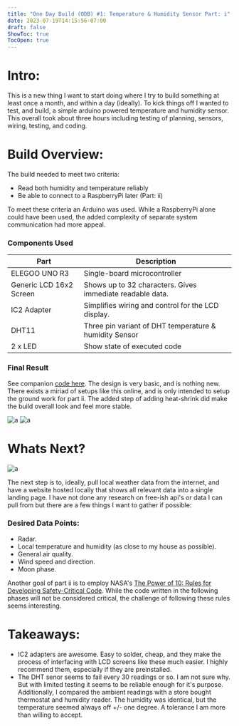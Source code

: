 ```yaml
---
title: "One Day Build (ODB) #1: Temperature & Humidity Sensor Part: i"
date: 2023-07-19T14:15:56-07:00
draft: false
ShowToc: true
TocOpen: true
---
```


# Intro:
This is a new thing I want to start doing where I try to build something at least once a month, and within a day (ideally). To kick things off I wanted to test, and build, a simple arduino powered temperature and humidity sensor. This overall took about three hours including testing of planning, sensors, wiring, testing, and coding. 

# Build Overview:

The build needed to meet two criteria:
- Read both humidity and temperature reliably
- Be able to connect to a RaspberryPi later (Part: ii)

To meet these criteria an Arduino was used. While a RaspberryPi alone could have been used, the added complexity of separate system communication had more appeal.

### Components Used

| Part        | Description |
| ----------- | ----------- |
| ELEGOO UNO R3 | Single-board microcontroller |
| Generic LCD 16x2 Screen   | Shows up to 32 characters. Gives immediate readable data.|
| IC2 Adapter | Simplifies wiring and control for the LCD display. |
| DHT11 | Three pin variant of DHT temperature & humidity Sensor |
| 2 x LED | Show state of executed code|

### Final Result

See companion [code here](https://github.com/jacrobin/arduino-temp-and-humidity/blob/main/temp-humid-lcd.ino). The design is very basic, and is nothing new. There exists a miriad of setups like this online, and is only intended to setup the ground work for part ii. The added step of adding heat-shrink did make the  build overall look and feel more stable.

![a](/images/main-view.png#center)
![a](/images/view-working.png#center)

# Whats Next?

![a](/images/flowchart.svg#center)

The next step is to, ideally, pull local weather data from the internet, and have a website hosted locally that shows all relevant data into a single landing page. I have not done any research on free-ish api's or data I can pull from but there are a few things I want to gather if possible:

### Desired Data Points: 

- Radar.
- Local temperature and humidity (as close to my house as possible).
- General air quality.
- Wind speed and direction.
- Moon phase.

Another goal of part ii is to employ NASA's [The Power of 10: Rules for Developing Safety-Critical Code](https://en.wikipedia.org/wiki/The_Power_of_10:_Rules_for_Developing_Safety-Critical_Code). While the code written in the following phases will not be considered critical, the challenge of following these rules seems interesting.

# Takeaways:

- IC2 adapters are awesome. Easy to solder, cheap, and they make the process of interfacing with LCD screens like these much easier. I highly recommend them, especially if they are preinstalled.
- The DHT senor seems to fail every 30 readings or so. I am not sure why. But with limited testing it seems to be reliable enough for it's purpose. Additionally, I compared the ambient readings with a store bought thermostat and humidity reader. The humidity was identical, but the temperature seemed always off +/- one degree. A tolerance I am more than willing to accept. 
